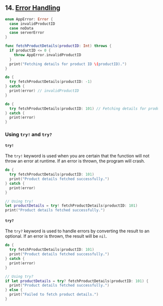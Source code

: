 ## 14. [Error Handling](https://docs.swift.org/swift-book/LanguageGuide/ErrorHandling.html#)

   ```swift 
   enum AppError: Error {
     case invalidProductID
     case noData 
     case serverError
   }

   func fetchProductDetails(productID: Int) throws {
     if productID <= 0 {
       throw AppError.invalidProductID
     }
     print("Fetching details for product ID \(productID).")
   }

   do {
     try fetchProductDetails(productID: -1)
   } catch {
     print(error) // invalidProductID
   }

   do {
     try fetchProductDetails(productID: 101) // Fetching details for product ID 101.
   } catch {
     print(error)
   }
   ```
   
  ### Using `try!` and `try?`

  #### `try!`
  The `try!` keyword is used when you are certain that the function will not throw an error at runtime. If an error is thrown, the program will crash.

  ```swift
  do {
    try fetchProductDetails(productID: 101)
    print("Product details fetched successfully.")
  } catch {
    print(error)
  }

  // Using try!
  let productDetails = try! fetchProductDetails(productID: 101)
  print("Product details fetched successfully.")
  ```

  #### `try?`
  The `try?` keyword is used to handle errors by converting the result to an optional. If an error is thrown, the result will be `nil`.

  ```swift
  do {
    try fetchProductDetails(productID: 101)
    print("Product details fetched successfully.")
  } catch {
    print(error)
  }

  // Using try?
  if let productDetails = try? fetchProductDetails(productID: 101) {
    print("Product details fetched successfully.")
  } else {
    print("Failed to fetch product details.")
  }
  ```
